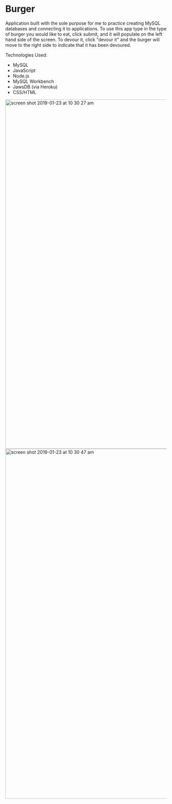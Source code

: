 # Burger

Application built with the sole purpose for me to practice creating MySQL databases and connecting it to applications. To use this app type in the type of burger you would like to eat, click submit, and it will populate on the left hand side of the screen. To devour it, click "devour it" and the burger will move to the right side to indicate that it has been devoured. 

Technologies Used:

- MySQL 
- JavaScript 
- Node.js 
- MySQL Workbench 
- JawsDB (via Heroku)
- CSS/HTML 


<img width="1087" alt="screen shot 2019-01-23 at 10 30 27 am" src="https://user-images.githubusercontent.com/39191969/51623400-3d457780-1efe-11e9-8873-2b5f5561b110.png">

<img width="1089" alt="screen shot 2019-01-23 at 10 30 47 am" src="https://user-images.githubusercontent.com/39191969/51623384-31f24c00-1efe-11e9-868e-394e2491a306.png">



